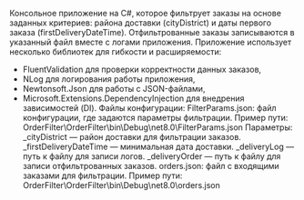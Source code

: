 Консольное приложение на C#, которое фильтрует заказы на основе заданных критериев: района доставки (cityDistrict) и даты первого заказа (firstDeliveryDateTime). Отфильтрованные заказы записываются в указанный файл вместе с логами приложения. Приложение использует несколько библиотек для гибкости и расширяемости:
- FluentValidation для проверки корректности данных заказов,
- NLog для логирования работы приложения,
- Newtonsoft.Json для работы с JSON-файлами,
- Microsoft.Extensions.DependencyInjection для внедрения зависимостей (DI).
Файлы конфигурации:
FilterParams.json: файл конфигурации, где задаются параметры фильтрации.
Пример пути: OrderFilter\OrderFilter\bin\Debug\net8.0\FilterParams.json
Параметры:
_cityDistrict — район доставки для фильтрации заказов.
_firstDeliveryDateTime — минимальная дата доставки.
_deliveryLog — путь к файлу для записи логов.
_deliveryOrder — путь к файлу для записи отфильтрованных заказов.
orders.json: файл с входящими заказами для фильтрации.
Пример пути: OrderFilter\OrderFilter\bin\Debug\net8.0\orders.json
